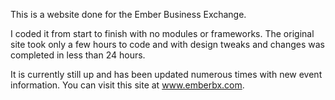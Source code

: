 This is a website done for the Ember Business Exchange.

I coded it from start to finish  with no modules or frameworks. The original site took only a few hours to code and with design tweaks and changes was completed in less than 24 hours.

It is currently still up and has been updated numerous times with new event information. You can visit this site at www.emberbx.com.